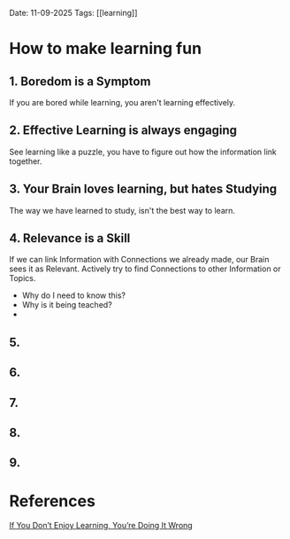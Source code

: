 Date: 11-09-2025
Tags: [[learning]]

# How to make learning fun

## 1. Boredom is a Symptom

If you are bored while learning, you aren't learning effectively.

## 2. Effective Learning is always engaging

See learning like a puzzle, you have to figure out how the information link together.

## 3. Your Brain loves learning, but hates Studying

The way we have learned to study, isn't the best way to learn.

## 4. Relevance is a Skill

If we can link Information with Connections we already made, our Brain sees it as Relevant.
Actively try to find Connections to other Information or Topics.

- Why do I need to know this?
- Why is it being teached?
- 

## 5. 

## 6. 

## 7.

## 8.

## 9.

# References
[If You Don’t Enjoy Learning, You’re Doing It Wrong](https://www.youtube.com/watch?v=6U8zNlqCa6M)